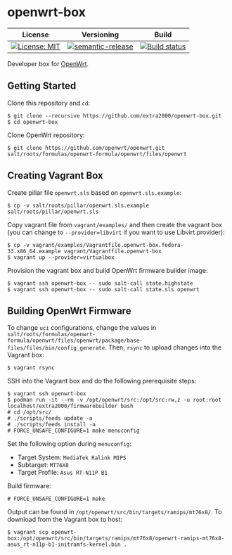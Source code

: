 # openwrt-box

| License | Versioning | Build |
| ------- | ---------- | ----- |
| [![License: MIT](https://img.shields.io/badge/License-MIT-yellow.svg)](https://opensource.org/licenses/MIT) | [![semantic-release](https://img.shields.io/badge/%20%20%F0%9F%93%A6%F0%9F%9A%80-semantic--release-e10079.svg)](https://github.com/semantic-release/semantic-release) | [![Build status](https://ci.appveyor.com/api/projects/status/m5d4el3isqh5enkn/branch/master?svg=true)](https://ci.appveyor.com/project/nikAizuddin/openwrt-box/branch/master) |

Developer box for [OpenWrt](https://github.com/openwrt/openwrt).


## Getting Started

Clone this repository and `cd`:
```
$ git clone --recursive https://github.com/extra2000/openwrt-box.git
$ cd openwrt-box
```

Clone OpenWrt repository:
```
$ git clone https://github.com/openwrt/openwrt.git salt/roots/formulas/openwrt-formula/openwrt/files/openwrt
```


## Creating Vagrant Box

Create pillar file `openwrt.sls` based on `openwrt.sls.example`:
```
$ cp -v salt/roots/pillar/openwrt.sls.example salt/roots/pillar/openwrt.sls
```

Copy vagrant file from `vagrant/examples/` and then create the vagrant box (you can change to `--provider=libvirt` if you want to use Libvirt provider):
```
$ cp -v vagrant/examples/Vagrantfile.openwrt-box.fedora-33.x86_64.example vagrant/Vagrantfile.openwrt-box
$ vagrant up --provider=virtualbox
```

Provision the vagrant box and build OpenWrt firmware builder image:
```
$ vagrant ssh openwrt-box -- sudo salt-call state.highstate
$ vagrant ssh openwrt-box -- sudo salt-call state.sls openwrt
```


## Building OpenWrt Firmware

To change `uci` configurations, change the values in `salt/roots/formulas/openwrt-formula/openwrt/files/openwrt/package/base-files/files/bin/config_generate`. Then, `rsync` to upload changes into the Vagrant box:
```
$ vagrant rsync
```

SSH into the Vagrant box and do the following prerequisite steps:
```
$ vagrant ssh openwrt-box
$ podman run -it --rm -v /opt/openwrt/src:/opt/src:rw,z -u root:root localhost/extra2000/firmwarebuilder bash
# cd /opt/src/
# ./scripts/feeds update -a
# ./scripts/feeds install -a
# FORCE_UNSAFE_CONFIGURE=1 make menuconfig
```

Set the following option during `menuconfig`:
* Target System: `MediaTek Ralink MIPS`
* Subtarget: `MT76X8`
* Target Profile: `Asus RT-N11P B1`

Build firmware:
```
# FORCE_UNSAFE_CONFIGURE=1 make
```

Output can be found in `/opt/openwrt/src/bin/targets/ramips/mt76x8/`. To download from the Vagrant box to host:
```
$ vagrant scp openwrt-box:/opt/openwrt/src/bin/targets/ramips/mt76x8/openwrt-ramips-mt76x8-asus_rt-n11p-b1-initramfs-kernel.bin .
```
